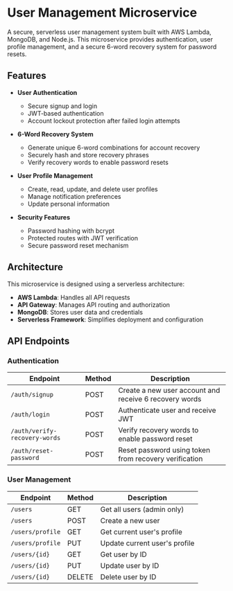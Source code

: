 # User Management Microservice

A secure, serverless user management system built with AWS Lambda, MongoDB, and Node.js. This microservice provides authentication, user profile management, and a secure 6-word recovery system for password resets.

## Features

- **User Authentication**
  - Secure signup and login
  - JWT-based authentication
  - Account lockout protection after failed login attempts

- **6-Word Recovery System**
  - Generate unique 6-word combinations for account recovery
  - Securely hash and store recovery phrases
  - Verify recovery words to enable password resets

- **User Profile Management**
  - Create, read, update, and delete user profiles
  - Manage notification preferences
  - Update personal information

- **Security Features**
  - Password hashing with bcrypt
  - Protected routes with JWT verification
  - Secure password reset mechanism

## Architecture

This microservice is designed using a serverless architecture:

- **AWS Lambda**: Handles all API requests
- **API Gateway**: Manages API routing and authorization
- **MongoDB**: Stores user data and credentials
- **Serverless Framework**: Simplifies deployment and configuration

## API Endpoints

### Authentication

| Endpoint | Method | Description |
|----------|--------|-------------|
| `/auth/signup` | POST | Create a new user account and receive 6 recovery words |
| `/auth/login` | POST | Authenticate user and receive JWT |
| `/auth/verify-recovery-words` | POST | Verify recovery words to enable password reset |
| `/auth/reset-password` | POST | Reset password using token from recovery verification |

### User Management

| Endpoint | Method | Description |
|----------|--------|-------------|
| `/users` | GET | Get all users (admin only) |
| `/users` | POST | Create a new user |
| `/users/profile` | GET | Get current user's profile |
| `/users/profile` | PUT | Update current user's profile |
| `/users/{id}` | GET | Get user by ID |
| `/users/{id}` | PUT | Update user by ID |
| `/users/{id}` | DELETE | Delete user by ID |